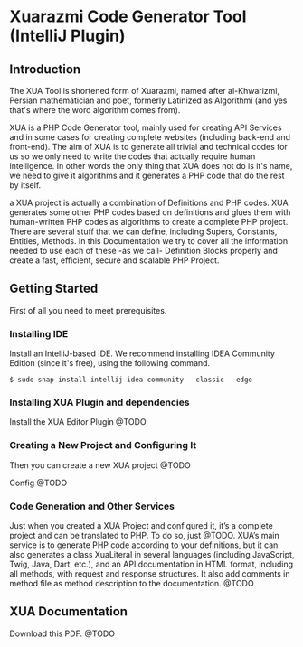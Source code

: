 # Xuarazmi Code Generator Tool (IntelliJ Plugin)
## Introduction
The XUA Tool is shortened form of Xuarazmi, named after al-Khwarizmi, Persian mathematician and poet, formerly Latinized as Algorithmi (and yes that's where the word algorithm comes from).

XUA is a PHP Code Generator tool, mainly used for creating API Services and in some cases for creating complete websites (including back-end and front-end). The aim of XUA is to generate all trivial and technical codes for us so we only need to write the codes that actually require human intelligence. In other words the only thing that XUA does not do is it's name, we need to give it algorithms and it generates a PHP code that do the rest by itself.

a XUA project is actually a combination of Definitions and PHP codes. XUA generates some other PHP codes based on definitions and glues them with human-written PHP codes as algorithms to create a complete PHP project. There are several stuff that we can define, including Supers, Constants, Entities, Methods. In this Documentation we try to cover all the information needed to use each of these -as we call- Definition Blocks properly and create a fast, efficient, secure and scalable PHP Project.


## Getting Started
First of all you need to meet prerequisites.

### Installing IDE
Install an IntelliJ-based IDE. We recommend installing IDEA Community Edition (since it's free), using the following command.

```
$ sudo snap install intellij-idea-community --classic --edge
```

### Installing XUA Plugin and dependencies
Install the XUA Editor Plugin @TODO

### Creating a New Project and Configuring It
Then you can create a new XUA project @TODO

Config @TODO

### Code Generation and Other Services
Just when you created a XUA Project and configured it, it’s a complete project and can be translated to PHP. To do so, just @TODO. XUA’s main service is to generate PHP code according to your definitions, but it can also generates a class XuaLiteral in several languages (including JavaScript, Twig, Java, Dart, etc.), and an API documentation in HTML format, including all methods, with request and response structures. It also add comments in method file as method description to the documentation. @TODO

## XUA Documentation

Download this PDF. @TODO